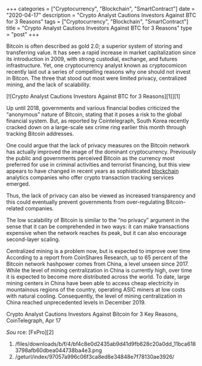 +++
categories = ["Cryptocurrency", "Blockchain", "SmartContract"]
date = "2020-04-17"
description = "Crypto Analyst Cautions Investors Against BTC for 3 Reasons"
tags = ["Cryptocurrency", "Blockchain", "SmartContract"]
title = "Crypto Analyst Cautions Investors Against BTC for 3 Reasons"
type = "post"
+++

Bitcoin is often described as gold 2.0; a superior system of storing and
transferring value. It has seen a rapid increase in market
capitalization since its introduction in 2009, with strong custodial,
exchange, and futures infrastructure. Yet, one cryptocurrency analyst
known as cryptocomicon recently laid out a series of compelling reasons
why one should not invest in Bitcon. The three that stood out most were
limited privacy, centralized mining, and the lack of scalability.

[![Crypto Analyst Cautions Investors Against BTC for 3 Reasons][1]][1]

Up until 2018, governments and various financial bodies criticized the
“anonymous” nature of Bitcoin, stating that it poses a risk to the
global financial system. But, as reported by Cointelegraph, South Korea
recently cracked down on a large-scale sex crime ring earlier this month
through tracking Bitcoin addresses.

One could argue that the lack of privacy measures on the Bitcoin network
has actually improved the image of the dominant cryptocurrency.
Previously the public and governments perceived Bitcoin as the currency
most preferred for use in criminal activities and terrorist financing,
but this view appears to have changed in recent years as sophisticated
[blockchain](https://www.letsplayfx.com/blog/trade-forex-with-bitcoin/) analytics companies who offer crypto transaction tracking
services emerged.

Thus, the lack of privacy can also be viewed as increased transparency
and this could eventually prevent governments from over-regulating
Bitcoin-related companies.

The low scalability of Bitcoin is similar to the “no privacy” argument
in the sense that it can be comprehended in two ways: it can make
transactions expensive when the network reaches its peak, but it can
also encourage second-layer scaling.

Centralized mining is a problem now, but is expected to improve over
time  
According to a report from CoinShares Research, up to 65 percent of the
Bitcoin network hashpower comes from China, a level unseen since 2017.
While the level of mining centralization in China is currently high,
over time it is expected to become more distributed across the world. To
date, large mining centers in China have been able to access cheap
electricity in mountainous regions of the country, operating ASIC miners
at low costs with natural cooling. Consequently, the level of mining
centralization in China reached unprecedented levels in December 2019.

Crypto Analyst Cautions Investors Against Bitcoin for 3 Key Reasons,
CoinTelegraph, Apr 17

_Sou_ rce: [FxPro][2]

   1. /files/downloads/b/f/4/bf4c8e0d2435ab9d41d9fb628c20a0dd_11bca6183798afb60dbea044738ba4e3.png
   2. /geturl/index/97057a996c06f3ca8ed8e34848e7f78130ae3926/